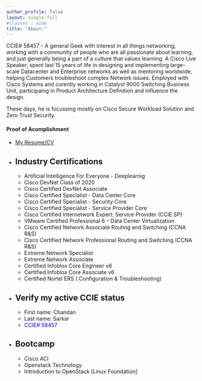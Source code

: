 ```yaml
---
author_profile: false
layout: single-full
#classes : wide
title: "About:"
---
```


CCIE# 58457 - A general Geek with interest in all things networking, working with a community of people who are all passionate about learning, and just generally being a part of a culture that values learning. A Cisco Live Speaker, spent last 15 years of  life in designing and implementing large-scale Datacenter and Enterprise networks as well as mentoring worldwide, helping Customers troubleshoot complex Network issues. Employed with Cisco Systems and curently working in Catalyst 9000 Switching Business Unit, participaing in Product Architecture Definition and influence the design. 

These days, he is focussing mostly on Cisco Secure Workload Solution and Zero Trust Security.

#### Proof of Acomplishment
* [My Resume/CV][1]
* ## Industry Certifications
    * Artificial Intelligence For Everyone -  Deeplearnig
    * Cisco DevNet Class of 2020
    * Cisco Certified DevNet Associate 
    * Cisco Certified Specialist - Data Center Core 
    * Cisco Certified Specialist - Security Core 
    * Cisco Certified Specialist - Service Provider Core
    * Cisco Certified Internetwork Expert: Service Provider (CCIE SP)
    * VMware Certified Professional 6 – Data Center Virtualization
    * Cisco Certified Network Associate Routing and Switching (CCNA R&S)
    * Cisco Certified Network Professional Routing and Switching (CCNA R&S)
    * Extreme Network Specialist
    * Extreme Network Associate
    * Certified Infoblox Core Engineer v6
    * Certified Infoblox Core Associate v6
    * Certified Nortel ERS ( Configuration & Troubleshooting)
    
* ## Verify my active CCIE status
    * First name: Chandan
    * Last name: Sarkar
    * <span style="color:blue"> CCIE# 58457</span>

* ## Bootcamp
    * Cisco ACI
    * Openstack Technology
    * Introduction to OpenStack [Linux Foundation]


<!------------------------------- FOOTER --------------------------------->

[1]: /doc/resume.pdf
[2]: mailto:peter@pwills.com

